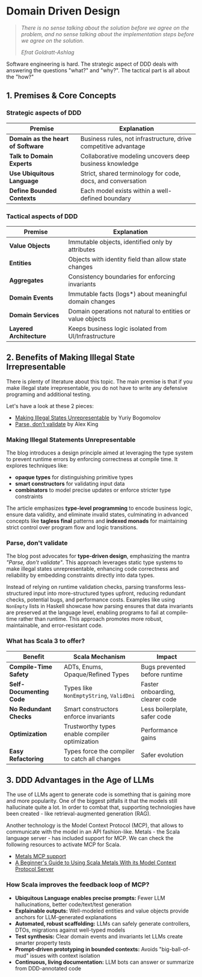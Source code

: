 # Domain Driven Design

> _There is no sense talking about the solution before we agree on the problem, and no sense talking about the implementation steps before we agree on the solution._
>
> _Efrat Goldratt-Ashlag_

Software engineering is hard. The strategic aspect of DDD deals with answering the questions "what?" and "why?".
The tactical part is all about the "how?"

## 1. Premises & Core Concepts

### Strategic aspects of DDD
| Premise                             | Explanation                                                     |
|-------------------------------------|-----------------------------------------------------------------|
| **Domain as the heart of Software** | Business rules, not infrastructure, drive competitive advantage |
| **Talk to Domain Experts**          | Collaborative modeling uncovers deep business knowledge         |
| **Use Ubiquitous Language**         | Strict, shared terminology for code, docs, and conversation     |
| **Define Bounded Contexts**         | Each model exists within a well-defined boundary                |

### Tactical aspects of DDD
| Premise                  | Explanation                                                |
|--------------------------|------------------------------------------------------------|
| **Value Objects**        | Immutable objects, identified only by attributes           |
| **Entities**             | Objects with identity field than allow state changes       |
| **Aggregates**           | Consistency boundaries for enforcing invariants            |
| **Domain Events**        | Immutable facts (logs*) about meaningful domain changes    |
| **Domain Services**      | Domain operations not natural to entities or value objects |
| **Layered Architecture** | Keeps business logic isolated from UI/Infrastructure       |


## 2. Benefits of Making Illegal State Irrepresentable

There is plenty of literature about this topic. 
The main premise is that if you make illegal state irrepresentable, you do not have to write any defensive programing 
and additional testing.

Let's have a look at these 2 pieces:

- [Making Illegal States Unrepresentable](https://ybogomolov.me/making-illegal-states-unrepresentable) by Yuriy Bogomolov
- [Parse, don’t validate](https://lexi-lambda.github.io/blog/2019/11/05/parse-don-t-validate/) by Alex King

### Making Illegal Statements Unrepresentable
The blog introduces a design principle aimed at leveraging the type system to prevent runtime errors by enforcing 
correctness at compile time. It explores techniques like:
- **opaque types** for distinguishing primitive types
- **smart constructors** for validating input data
- **combinators**  to model precise updates or enforce stricter type constraints

The article emphasizes **type-level programming** to encode business logic, ensure data validity,
and eliminate invalid states, culminating in advanced concepts like **tagless final** patterns and **indexed monads**
for maintaining strict control over program flow and logic transitions.

### Parse, don't validate
The blog post advocates for **type-driven design**, emphasizing the mantra *"Parse, don’t validate"*. 
This approach leverages static type systems to make illegal states unrepresentable, enhancing code correctness and
reliability by embedding constraints directly into data types. 

Instead of relying on runtime validation checks, parsing transforms less-structured input into more-structured types 
upfront, reducing redundant checks, potential bugs, and performance costs. Examples like using `NonEmpty` lists in 
Haskell showcase how parsing ensures that data invariants are preserved at the language level, enabling programs to 
fail at compile-time rather than runtime. This approach promotes more robust, maintainable, and error-resistant code.

### What has Scala 3 to offer?

| Benefit                   | Scala Mechanism                                | Impact                          |
|---------------------------|------------------------------------------------|---------------------------------|
| **Compile-Time Safety**   | ADTs, Enums, Opaque/Refined Types              | Bugs prevented before runtime   |
| **Self-Documenting Code** | Types like `NonEmptyString`, `ValidDni`        | Faster onboarding, clearer code |
| **No Redundant Checks**   | Smart constructors enforce invariants          | Less boilerplate, safer code    |
| **Optimization**          | Trustworthy types enable compiler optimization | Performance gains               |
| **Easy Refactoring**      | Types force the compiler to catch all changes  | Safer evolution                 |


## 3. DDD Advantages in the Age of LLMs

The use of LLMs agent to generate code is something that is gaining more and more popularity.
One of the biggest pitfalls it that the models still hallucinate quite a lot.
In order to combat that, supporting technologies have been created - like retrieval-augmented generation (RAG).

Another technology is the Model Context Protocol (MCP), that allows to communicate with the model in an API fashion-like.
Metals - the Scala language server - has included support for MCP. We can check the following resources to activate 
MCP for Scala.

- [Metals MCP support](https://scalameta.org/metals/blog/2025/05/13/strontium/#mcp-support)
- [A Beginner's Guide to Using Scala Metals With its Model Context Protocol Server](https://softwaremill.com/a-beginners-guide-to-using-scala-metals-with-its-model-context-protocol-server/)

### How Scala improves the feedback loop of MCP?

- **Ubiquitous Language enables precise prompts:** Fewer LLM hallucinations, better code/text/test generation
- **Explainable outputs:** Well-modeled entities and value objects provide anchors for LLM-generated explanations
- **Automated, robust scaffolding:** LLMs can safely generate controllers, DTOs, migrations against well-typed models
- **Test synthesis:** Clear domain events and invariants let LLMs create smarter property tests
- **Prompt-driven prototyping in bounded contexts:** Avoids "big-ball-of-mud" issues with context isolation
- **Continuous, living documentation:** LLM bots can answer or summarize from DDD-annotated code
